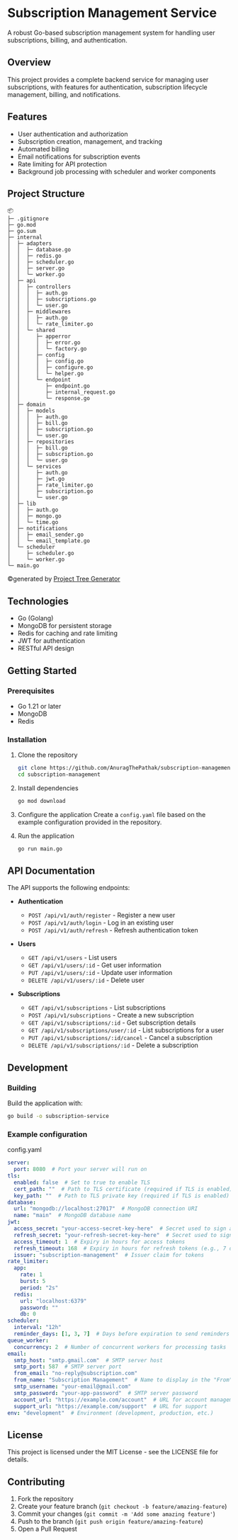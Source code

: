 # Subscription Management Service

A robust Go-based subscription management system for handling user subscriptions, billing, and authentication.

## Overview

This project provides a complete backend service for managing user subscriptions, with features for authentication, subscription lifecycle management, billing, and notifications.

## Features

- User authentication and authorization
- Subscription creation, management, and tracking
- Automated billing
- Email notifications for subscription events
- Rate limiting for API protection
- Background job processing with scheduler and worker components

## Project Structure

```
📦 
├─ .gitignore
├─ go.mod
├─ go.sum
├─ internal
│  ├─ adapters
│  │  ├─ database.go
│  │  ├─ redis.go
│  │  ├─ scheduler.go
│  │  ├─ server.go
│  │  └─ worker.go
│  ├─ api
│  │  ├─ controllers
│  │  │  ├─ auth.go
│  │  │  ├─ subscriptions.go
│  │  │  └─ user.go
│  │  ├─ middlewares
│  │  │  ├─ auth.go
│  │  │  └─ rate_limiter.go
│  │  └─ shared
│  │     ├─ apperror
│  │     │  ├─ error.go
│  │     │  └─ factory.go
│  │     ├─ config
│  │     │  ├─ config.go
│  │     │  ├─ configure.go
│  │     │  └─ helper.go
│  │     └─ endpoint
│  │        ├─ endpoint.go
│  │        ├─ internal_request.go
│  │        └─ response.go
│  ├─ domain
│  │  ├─ models
│  │  │  ├─ auth.go
│  │  │  ├─ bill.go
│  │  │  ├─ subscription.go
│  │  │  └─ user.go
│  │  ├─ repositories
│  │  │  ├─ bill.go
│  │  │  ├─ subscription.go
│  │  │  └─ user.go
│  │  └─ services
│  │     ├─ auth.go
│  │     ├─ jwt.go
│  │     ├─ rate_limiter.go
│  │     ├─ subscription.go
│  │     └─ user.go
│  ├─ lib
│  │  ├─ auth.go
│  │  ├─ mongo.go
│  │  └─ time.go
│  ├─ notifications
│  │  ├─ email_sender.go
│  │  └─ email_template.go
│  └─ scheduler
│     ├─ scheduler.go
│     └─ worker.go
└─ main.go
```
©generated by [Project Tree Generator](https://woochanleee.github.io/project-tree-generator)

## Technologies

- Go (Golang)
- MongoDB for persistent storage
- Redis for caching and rate limiting
- JWT for authentication
- RESTful API design

## Getting Started

### Prerequisites

- Go 1.21 or later
- MongoDB
- Redis

### Installation

1. Clone the repository
   ```bash
   git clone https://github.com/AnuragThePathak/subscription-management.git
   cd subscription-management
   ```

2. Install dependencies
   ```bash
   go mod download
   ```

3. Configure the application
   Create a `config.yaml` file based on the example configuration provided in the repository.

4. Run the application
   ```bash
   go run main.go
   ```

## API Documentation

The API supports the following endpoints:

- **Authentication**
  - `POST /api/v1/auth/register` - Register a new user
  - `POST /api/v1/auth/login` - Log in an existing user
  - `POST /api/v1/auth/refresh` - Refresh authentication token
    
- **Users**
  - `GET /api/v1/users` - List users
  - `GET /api/v1/users/:id` - Get user information
  - `PUT /api/v1/users/:id` - Update user information
  - `DELETE /api/v1/users/:id` - Delete user
    
- **Subscriptions**
  - `GET /api/v1/subscriptions` - List subscriptions
  - `POST /api/v1/subscriptions` - Create a new subscription
  - `GET /api/v1/subscriptions/:id` - Get subscription details
  - `GET /api/v1/subscriptions/user/:id` - List subscriptions for a user
  - `PUT /api/v1/subscriptions/:id/cancel` - Cancel a subscription
  - `DELETE /api/v1/subscriptions/:id` - Delete a subscription

## Development

### Building

Build the application with:

```bash
go build -o subscription-service
```

### Example configuration

config.yaml

```yaml
server:
  port: 8080  # Port your server will run on
tls:
  enabled: false  # Set to true to enable TLS
  cert_path: ""  # Path to TLS certificate (required if TLS is enabled)
  key_path: ""  # Path to TLS private key (required if TLS is enabled)
database:
  url: "mongodb://localhost:27017"  # MongoDB connection URI
  name: "main"  # MongoDB database name
jwt:
  access_secret: "your-access-secret-key-here"  # Secret used to sign access tokens
  refresh_secret: "your-refresh-secret-key-here"  # Secret used to sign refresh tokens
  access_timeout: 1  # Expiry in hours for access tokens
  refresh_timeout: 168  # Expiry in hours for refresh tokens (e.g., 7 days)
  issuer: "subscription-management"  # Issuer claim for tokens
rate_limiter:
  app:
    rate: 1
    burst: 5
    period: "2s"
  redis:
    url: "localhost:6379"
    password: ""
    db: 0
scheduler:
  interval: "12h"
  reminder_days: [1, 3, 7]  # Days before expiration to send reminders
queue_worker:
  concurrency: 2  # Number of concurrent workers for processing tasks
email:
  smtp_host: "smtp.gmail.com"  # SMTP server host
  smtp_port: 587  # SMTP server port
  from_email: "no-reply@subscription.com"
  from_name: "Subscription Management"  # Name to display in the "From" field
  smtp_username: "your-email@gmail.com"
  smtp_password: "your-app-password"  # SMTP server password
  account_url: "https://example.com/account"  # URL for account management
  support_url: "https://example.com/support"  # URL for support
env: "development"  # Environment (development, production, etc.)
```


## License

This project is licensed under the MIT License - see the LICENSE file for details.

## Contributing

1. Fork the repository
2. Create your feature branch (`git checkout -b feature/amazing-feature`)
3. Commit your changes (`git commit -m 'Add some amazing feature'`)
4. Push to the branch (`git push origin feature/amazing-feature`)
5. Open a Pull Request
